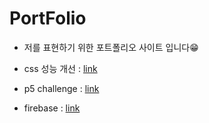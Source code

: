 # PortFolio

- 저를 표현하기 위한 포트폴리오 사이트 입니다😁

- css 성능 개선 : [link](https://www.youtube.com/watch?v=TZz9VHjJzMk)
- p5 challenge : [link](https://www.youtube.com/watch?v=55iwMYv8tGI)
- firebase : [link](https://console.firebase.google.com/?hl=ko&pli=1)
